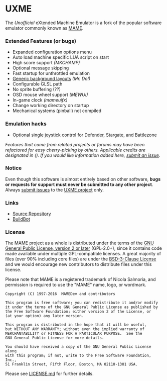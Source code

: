 # **UXME**

The *Unofficial* eXtended Machine Emulator is a fork of the popular software emulator commonly known as [MAME][mamedev].

### Extended Features (or bugs)

* Expanded configuration options menu
* Auto load machine specific LUA script on start
* High score support _(MKCHAMP)_
* Optional message skipping
* Fast startup for unthrottled emulation
* [Generic background layouts][mrdo] _(Mr. Do!)_
* Configurable GLSL path
* No sprite buffering (??)
* OSD mouse wheel support _(MEWUI)_
* In-game clock _(mameuifx)_
* Change working directory on startup
* Mechanical systems (pinball) not compiled

### Emulation hacks

* Optional single joystick control for Defender, Stargate, and Battlezone

*Features that came from related projects or forums may have been refactored for easy cherry-picking by others.*
*Applicable credits are designated in (). If you would like information added here, [submit an issue][issue].*

### Notice

Even though this software is almost entirely based on other software, **bugs or requests for support must never be submitted to any other project**. Always [submit issues][issue] to the [UXME project][repo] only.

### Links

* [Source Repository][repo]
* [BuildBot][build]

[repo]: https://github.com/h0tw1r3/uxme
[build]: https://build.zaplabs.com/bot/builders/
[issue]: https://github.com/h0tw1r3/uxme/issues
[mamedev]: http://mamedev.org/
[mewui]: http://dankan1890.github.io/mewui/
[mrdo]: http://mrdo.mameworld.info/mame_artwork_generic.php
[github]: https://github.com/

### License

The MAME project as a whole is distributed under the terms of the [GNU General Public License, version 2 or later](http://opensource.org/licenses/GPL-2.0) (GPL-2.0+), since it contains code made available under multiple GPL-compatible licenses. A great majority of files (over 90% including core files) are under the [BSD-3-Clause License](http://opensource.org/licenses/BSD-3-Clause) and we would encourage new contributors to distribute files under this license.

Please note that MAME is a registered trademark of Nicola Salmoria, and permission is required to use the "MAME" name, logo, or wordmark.

    Copyright (C) 1997-2016  MAMEDev and contributors

    This program is free software; you can redistribute it and/or modify
    it under the terms of the GNU General Public License as published by
    the Free Software Foundation; either version 2 of the License, or
    (at your option) any later version.

    This program is distributed in the hope that it will be useful,
    but WITHOUT ANY WARRANTY; without even the implied warranty of
    MERCHANTABILITY or FITNESS FOR A PARTICULAR PURPOSE.  See the
    GNU General Public License for more details.

    You should have received a copy of the GNU General Public License along
    with this program; if not, write to the Free Software Foundation, Inc.,
    51 Franklin Street, Fifth Floor, Boston, MA 02110-1301 USA.

Please see [LICENSE.md](LICENSE.md) for further details.
